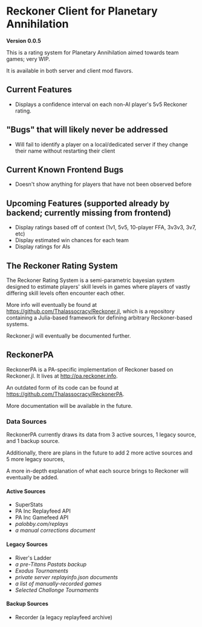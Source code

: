 # Reckoner Client for Planetary Annihilation

**Version 0.0.5**

This is a rating system for Planetary Annihilation aimed towards team games; very WIP.

It is available in both server and client mod flavors.

## Current Features
- Displays a confidence interval on each non-AI player's 5v5 Reckoner rating.

## "Bugs" that will likely never be addressed
- Will fail to identify a player on a local/dedicated server if they change their name without restarting their client

## Current Known Frontend Bugs
- Doesn't show anything for players that have not been observed before

## Upcoming Features (supported already by backend; currently missing from frontend)
- Display ratings based off of context (1v1, 5v5, 10-player FFA, 3v3v3, 3v7, etc)
- Display estimated win chances for each team
- Display ratings for AIs


## The Reckoner Rating System

The Reckoner Rating System is a semi-parametric bayesian system designed to estimate players' skill levels in games where players of vastly differing skill levels often encounter each other.

More info will eventually be found at https://github.com/Thalassocracy/Reckoner.jl, which is a repository containing a Julia-based framework for defining arbitrary Reckoner-based systems.

Reckoner.jl will eventually be documented further.

## ReckonerPA

ReckonerPA is a PA-specific implementation of Reckoner based on Reckoner.jl. It lives at http://pa.reckoner.info.

An outdated form of its code can be found at https://github.com/Thalassocracy/ReckonerPA.

More documentation will be available in the future.

### Data Sources

ReckonerPA currently draws its data from 3 active sources, 1 legacy source, and 1 backup source.

Additionally, there are plans in the future to add 2 more active sources and 5 more legacy sources,

A more in-depth explanation of what each source brings to Reckoner will eventually be added.


#### Active Sources
- SuperStats
- PA Inc Replayfeed API
- PA Inc Gamefeed API
- *palobby.com/replays*
- *a manual corrections document*

#### Legacy Sources
- River's Ladder
- *a pre-Titans Pastats backup*
- *Exodus Tournaments*
- *private server replayinfo.json documents*
- *a list of manually-recorded games*
- *Selected Challonge Tournaments*

#### Backup Sources
- Recorder (a legacy replayfeed archive)